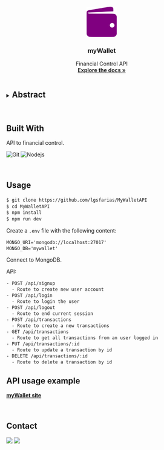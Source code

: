 <p align="center">
  <a href="https://github.com/lgsfarias/MyWalletAPI">
    <img src="./assets/img/wallet-128.png" alt="readme-logo" width="80" height="80">
  </a>

  <h3 align="center">
    myWallet
  </h3>
  <p align="center">
    Financial Control API
    <br />
    <a href="https://github.com/lgsfarias/MyWalletAPI"><strong>Explore the docs »</strong></a>
    <br />
</p>

<details>
  <summary><h2 style="display: inline-block">Abstract</h2></summary>
  <ol>
    <li>
      <a href="#built-with">Built With</a>
    </li>
    <li><a href="#usage">Usage</a></li>
    <li><a href="#api-usage-example">API usage example</a></li>
    <li><a href="#contact">Contact</a></li>
  </ol>
</details>

<br/>

## Built With

API to financial control.

![Git](https://img.shields.io/badge/git-%23F05033.svg?style=for-the-badge&logo=git&logoColor=white)
![Nodejs](https://img.shields.io/badge/Node.js-43853D?style=for-the-badge&logo=node.js&logoColor=white)

<br/>

## Usage

```bash
$ git clone https://github.com/lgsfarias/MyWalletAPI
$ cd MyWalletAPI
$ npm install
$ npm run dev
```

Create a `.env` file with the following content:

```
MONGO_URI='mongodb://localhost:27017'
MONGO_DB='mywallet'
```

Connect to MongoDB.

API:

```
- POST /api/signup
  - Route to create new user account
- POST /api/login
  - Route to login the user
- POST /api/logout
  - Route to end current session
- POST /api/transactions
  - Route to create a new transactions
- GET /api/transactions
  - Route to get all transactions from an user logged in
- PUT /api/transactions/:id
  - Route to update a transaction by id
- DELETE /api/transactions/:id
  - Route to delete a transaction by id
```

## API usage example

<a href="https://my-wallet-lgsfarias.vercel.app/"><strong>myWallet site</strong></a>

<br />

## Contact

<div>
  <a href="https://www.linkedin.com/in/lgsfarias" target="_blank"><img src="https://img.shields.io/badge/-LinkedIn-%230077B5?style=for-the-badge&logo=linkedin&logoColor=white" target="_blank"></a>
  <a href = "mailto:lgsfarias.dev@gmail.com"><img src="https://img.shields.io/badge/Gmail-D14836?style=for-the-badge&logo=gmail&logoColor=white" target="_blank"></a>
</div>
